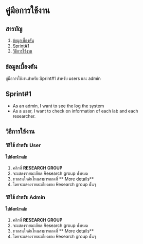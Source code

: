 # คู่มือการใช้งาน

## สารบัญ
1. [ข้อมูลเบื้องตัน](#ข้อมูลเบื้องตัน)
2. [Sprint#1](#sprint1)
3. [วิธีการใช้งาน](#วิธีการใช้งาน)


## ข้อมูลเบื้องตัน
คู่มือการใช้งานสำหรับ Sprint#1 สำหรับ users และ admin

## Sprint#1
- As an admin, I want to see the log the system
- As a user, I want to check on information of each lab and each researcher.

## วิธีการใช้งาน

### วิธีใช้ สำหรับ User 
#### ไปยังหน้าหลัก
1. คลิกที่ **RESEARCH GROUP**
2. จะแสดงรายละเอียด Research group ทั้งหมด
3. หากสนใจอันไหนสามารถกดที่ ** More details**
4. โดยจะแสดงรายละเอียดของ Research group นั้นๆ

### วิธีใช้ สำหรับ Admin
#### ไปยังหน้าหลัก
1. คลิกที่ **RESEARCH GROUP**
2. จะแสดงรายละเอียด Research group ทั้งหมด
3. หากสนใจอันไหนสามารถกดที่ ** More details**
4. โดยจะแสดงรายละเอียดของ Research group นั้นๆ
   
